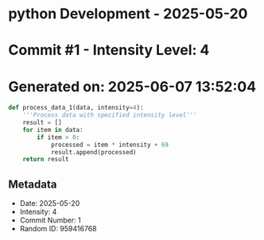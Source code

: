 ﻿# python Development - 2025-05-20
# Commit #1 - Intensity Level: 4
# Generated on: 2025-06-07 13:52:04
```python
def process_data_1(data, intensity=4):
    '''Process data with specified intensity level'''
    result = []
    for item in data:
        if item > 0:
            processed = item * intensity + 69
            result.append(processed)
    return result
```
## Metadata
- Date: 2025-05-20
- Intensity: 4
- Commit Number: 1
- Random ID: 959416768
